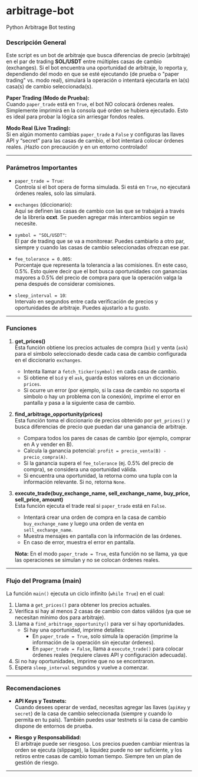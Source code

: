# arbitrage-bot
 Python Arbitrage Bot testing

### Descripción General

Este script es un bot de arbitraje que busca diferencias de precio (arbitraje) en el par de trading **SOL/USDT** entre múltiples casas de cambio (exchanges). Si el bot encuentra una oportunidad de arbitraje, lo reporta y, dependiendo del modo en que se esté ejecutando (de prueba o "paper trading" vs. modo real), simulará la operación o intentará ejecutarla en la(s) casa(s) de cambio seleccionada(s).

**Paper Trading (Modo de Prueba):**  
Cuando `paper_trade` está en `True`, el bot NO colocará órdenes reales. Simplemente imprimirá en la consola qué orden se hubiera ejecutado. Esto es ideal para probar la lógica sin arriesgar fondos reales.

**Modo Real (Live Trading):**  
Si en algún momento cambias `paper_trade` a `False` y configuras las llaves API y “secret” para las casas de cambio, el bot intentará colocar órdenes reales. ¡Hazlo con precaución y en un entorno controlado!

---

### Parámetros Importantes

- `paper_trade = True`:  
  Controla si el bot opera de forma simulada. Si está en `True`, no ejecutará órdenes reales, solo las simulará.
  
- `exchanges` (diccionario):  
  Aquí se definen las casas de cambio con las que se trabajará a través de la librería **ccxt**. Se pueden agregar más intercambios según se necesite.
  
- `symbol = "SOL/USDT"`:  
  El par de trading que se va a monitorear. Puedes cambiarlo a otro par, siempre y cuando las casas de cambio seleccionadas ofrezcan ese par.
  
- `fee_tolerance = 0.005`:  
  Porcentaje que representa la tolerancia a las comisiones. En este caso, 0.5%. Esto quiere decir que el bot busca oportunidades con ganancias mayores a 0.5% del precio de compra para que la operación valga la pena después de considerar comisiones.
  
- `sleep_interval = 10`:  
  Intervalo en segundos entre cada verificación de precios y oportunidades de arbitraje. Puedes ajustarlo a tu gusto.

---

### Funciones

1. **get_prices()**  
   Esta función obtiene los precios actuales de compra (`bid`) y venta (`ask`) para el símbolo seleccionado desde cada casa de cambio configurada en el diccionario `exchanges`.  
   - Intenta llamar a `fetch_ticker(symbol)` en cada casa de cambio.  
   - Si obtiene el `bid` y el `ask`, guarda estos valores en un diccionario `prices`.
   - Si ocurre un error (por ejemplo, si la casa de cambio no soporta el símbolo o hay un problema con la conexión), imprime el error en pantalla y pasa a la siguiente casa de cambio.

2. **find_arbitrage_opportunity(prices)**  
   Esta función toma el diccionario de precios obtenido por `get_prices()` y busca diferencias de precio que puedan dar una ganancia de arbitraje.  
   - Compara todos los pares de casas de cambio (por ejemplo, comprar en A y vender en B).
   - Calcula la ganancia potencial: `profit = precio_venta(B) - precio_compra(A)`.
   - Si la ganancia supera el `fee_tolerance` (ej. 0.5% del precio de compra), se considera una oportunidad válida.
   - Si encuentra una oportunidad, la retorna como una tupla con la información relevante. Si no, retorna `None`.

3. **execute_trade(buy_exchange_name, sell_exchange_name, buy_price, sell_price, amount)**  
   Esta función ejecuta el trade real si `paper_trade` está en `False`.  
   - Intentará crear una orden de compra en la casa de cambio `buy_exchange_name` y luego una orden de venta en `sell_exchange_name`.
   - Muestra mensajes en pantalla con la información de las órdenes.
   - En caso de error, muestra el error en pantalla.  
   
   **Nota:** En el modo `paper_trade = True`, esta función no se llama, ya que las operaciones se simulan y no se colocan órdenes reales.

---

### Flujo del Programa (main)

La función `main()` ejecuta un ciclo infinito (`while True`) en el cual:

1. Llama a `get_prices()` para obtener los precios actuales.
2. Verifica si hay al menos 2 casas de cambio con datos válidos (ya que se necesitan mínimo dos para arbitraje).
3. Llama a `find_arbitrage_opportunity()` para ver si hay oportunidades.
   - Si hay una oportunidad, imprime detalles:
     - En `paper_trade = True`, solo simula la operación (imprime la información de la operación sin ejecutar órdenes).
     - En `paper_trade = False`, llama a `execute_trade()` para colocar órdenes reales (requiere claves API y configuración adecuada).
4. Si no hay oportunidades, imprime que no se encontraron.
5. Espera `sleep_interval` segundos y vuelve a comenzar.

---

### Recomendaciones
  
- **API Keys y Testnets:**  
  Cuando desees operar de verdad, necesitas agregar las llaves (`apiKey` y `secret`) de la casa de cambio seleccionada (siempre y cuando lo permita en tu país). También puedes usar testnets si la casa de cambio dispone de entornos de prueba.

- **Riesgo y Responsabilidad:**  
  El arbitraje puede ser riesgoso. Los precios pueden cambiar mientras la orden se ejecuta (slippage), la liquidez puede no ser suficiente, y los retiros entre casas de cambio toman tiempo. Siempre ten un plan de gestión de riesgo.

---
